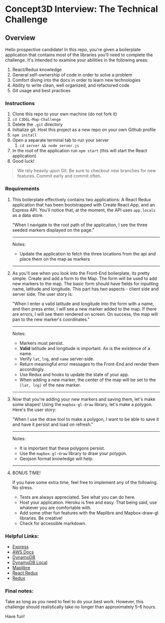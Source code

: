 # Concept3D Interview: The Technical Challenge

## Overview

Hello prospective candidate! In this repo, you're given a boilerplate application that contains most of the libraries you'll need to complete the challenge. It's intended to examine your abilities in the following areas:

1. React/Redux knowledge
2. General self-ownership of code in order to solve a problem
3. Comfort diving into the docs in order to learn new technologies
4. Ability to write clean, well organized, and refactored code
5. Git usage and best practices

### Instructions

1. Clone this repo to your own machine (do not fork it)
2. `cd C3DGL-Map-Challenge`
3. Delete the `.git` directory
4. Initialize git. Host this project as a new repo on your own Github profile
5. `npm install`
6. Open a separate terminal tab to run your server
    1. `cd server && node server.js`
7. In the root of the application run `npm start` (this will start the React application)
8. Good luck!

> We rely heavily upon Git. Be sure to checkout new branches for new features. Commit early and commit often.

### Requirements

1. This boilerplate effectively contains two applications: A React Redux application that has been bootstrapped with Create React App, and an Express API. You'll notice that, at the moment, the API uses `app.locals` as a data store.

    "When I navigate to the root path of the applicaiton, I see the three seeded markers displayed on the page."
  
    ---
    Notes:
    - Update the application to fetch the three locations from the api and place them on the map as markers
    ---


2. As you'll see when you look into the Front-End boilerplate, its pretty simple. Create and add a form to the Map. The form will be used to add new markers to the map. The basic form should have fields for inputting name, latitude and longitude. This part has two aspects - client side and server side. The user story is:

    "When I enter a valid latitude and longitude into the form with a name, and then press enter, I will see a new marker added to the map. If there are errors, I will see them rendered on screen. On success, the map will pan to the new marker's coordinates."

    ---
    Notes:

    - Markers must persist.
    - **Valid** latitude and longitude is important. As is the existence of a name.
    - Verify `lat`, `lng`, and `name` server-side.
    - Return meaningful error messages to the Front-End and render them accordingly.
    - Use Redux and hooks to update the state of your app.
    - When adding a new marker, the center of the map will be set to the `[lat, lng]` of the new marker.
    ---


3. Now that you're adding your new markers and saving them, let's make some shapes! Using the `mapbox-gl-draw` library, let's make a polygon. Here's the user story:

      "When I use the draw tool to make a polygon, I want to be able to save it and have it persist and load on refresh."

      ---
      Notes:

      - It is important that these polygons persist.
      - Use the `mapbox-gl-draw` library to draw your polygon.
      - Geojson format knowledge will help.
      ---


4. BONUS TIME!

    If you have some extra time, feel free to implement any of the following. No stress.
    - Tests are always appreciated. See what you can do here.
    - Host your application. Heroku is free and easy. That being said, use whatever you are comfortable with.
    - Add some other fun features with the Maplibre and Mapbox-draw-gl libraries. Be creative!
    - Check for accessible markdown.

### Helpful Links:

- [Express](https://expressjs.com/)
- [AWS Docs](https://docs.aws.amazon.com/)
- [DynamoDB](https://docs.aws.amazon.com/amazondynamodb/latest/developerguide/Introduction.html)
- [DynamoDB Local](https://docs.aws.amazon.com/amazondynamodb/latest/developerguide/DynamoDBLocal.html)
- [Maplibre](https://maplibre.org/)
- [React Redux](https://react-redux.js.org/introduction/getting-started)
- [Redux](http://redux.js.org/)


### Final notes:

Take as long as you need to feel to do your best work. However, this challenge should realistically take no longer than approximately 5-6 hours.

Have fun!
